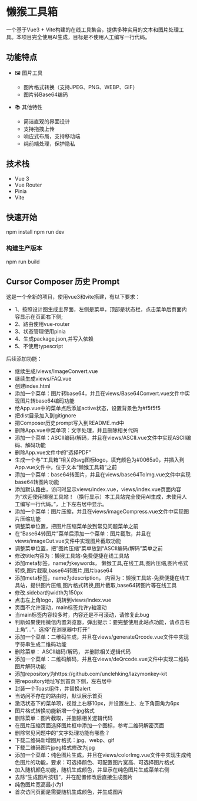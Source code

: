 # 懒猴工具箱

一个基于Vue3 + Vite构建的在线工具集合，提供多种实用的文本和图片处理工具。本项目完全使用AI生成，目标是不使用人工编写一行代码。 

## 功能特点

- 🖼️ 图片工具
  - 图片格式转换（支持JPEG、PNG、WEBP、GIF）
  - 图片转Base64编码

- 📚 其他特性
  - 简洁直观的界面设计
  - 支持拖拽上传
  - 响应式布局，支持移动端
  - 纯前端处理，保护隐私

## 技术栈

- Vue 3
- Vue Router
- Pinia
- Vite

## 快速开始
npm install
npm run dev


### 构建生产版本
npm run build



## Cursor Composer 历史 Prompt

这是一个全新的项目，使用vue3和vite搭建，有以下要求：
- 1、按照设计图生成主界面，左侧是菜单，顶部是状态栏，点击菜单后页面内容显示在页面右下侧;
- 2、路由使用vue-router
- 3、状态管理使用pinia
- 4、生成package.json,并写入依赖
- 5、不使用typescript

后续添加功能：

- 继续生成/views/ImageConvert.vue
- 继续生成views/FAQ.vue
- 创建index.html
- 添加一个菜单：图片转base64，并且在views/Base64Convert.vue文件中实现图片转base64编码功能
- 给App.vue中的菜单点后添加active状态，设置背景色为#f5f5f5
- 把dist目录加入到gitignore
- 把Composer历史prompt写入到README.md中
- 删除App.vue中菜单项：文字处理，并且删除相关代码
- 添加一个菜单：ASCII编码/解码，并且在views/ASCII.vue文件中实现ASCII编码、解码功能
- 删除App.vue文件中的“选择PDF”
- 生成一个与“工具箱”相关的svg图标logo，填充颜色为#0065a0，并插入到App.vue文件中，位于文本“懒猴工具箱”之前
- 添加一个菜单：base64转图片，并且在views/base64ToImg.vue文件中实现base64转图片功能
- 添加默认路由，访问时显示views/index.vue，views/index.vue页面内容为“欢迎使用懒猴工具站！（换行显示）本工具站完全使用AI生成，未使用人工编写一行代码。”，上下左右居中显示。
- 添加一个菜单：图片压缩，并且在views/imageCompress.vue文件中实现图片压缩功能
- 调整菜单位置，把图片压缩菜单放到常见问题菜单之前
- 在“Base64转图片”菜单后添加一个菜单：图片截取，并且在views/imageCut.vue文件中实现图片截取功能
- 调整菜单位置，把”图片压缩“菜单放到“ASCII编码/解码”菜单之前
- 修改title内容为：懒猴工具站-免费便捷在线工具站
- 添加meta标签，name为keywords， 懒猴工具,在线工具,图片压缩,图片格式转换,图片截取,base64转图片,图片base64
- 添加meta标签，name为description， 内容为：懒猴工具站-免费便捷在线工具站，提供图片压缩,图片格式转换,图片截取,base64转图片等在线工具
- 修改.sidebar的width为150px
- 点击左上角logo，跳转到views/index.vue
- 页面不允许滚动，main标签允许y轴滚动
- 当main标签内容较多时，内容还是不可滚动，请修复此bug
- 判断如果使用微信内置浏览器，弹出提示：要完整使用此站点功能，请点击右上角”...“，选择“在浏览器中打开”
- 添加一个菜单：二维码生成，并且在views/generateQrcode.vue文件中实现字符串生成二维码功能
- 删除菜单： ASCII编码/解码， 并删除相关逻辑代码
- 添加一个菜单：二维码解码，并且在views/deQrcode.vue文件中实现二维码图片解码功能
- 添加repository为https://github.com/unclehking/lazymonkey-kit
- 把repository地址写到首页下侧，左右居中
- 封装一个Toast组件，并替换alert
- 当访问不存在的路由时，默认展示首页
- 激活状态下的菜单项，视觉上右移10px，并设置左上、左下角圆角为6px
- 图片格式转换功能新增一个jpg格式
- 删除菜单：图片截取，并删除相关逻辑代码
- 在图片压缩页面选择图片框中添加一个图标，参考二维码解密页面
- 删除常见问题中的“文字处理功能有哪些？
- 下载二维码新增图片格式：jpg、webp、gif
- 下载二维码图片jpeg格式修改为jpg
- 添加一个菜单：纯色图片生成，并且在views/colorImg.vue文件中实现生成纯色图片的功能，要求：可选择颜色、可配置图片宽高、可选择图片格式
- 加入随机颜色功能，随机生成颜色，并显示在纯色图片生成菜单右侧
- 去除“生成图片按钮”，并在配置修改后直接生成图片
- 纯色图片宽高最小为1
- 首次访问页面是需要随机生成颜色，并生成图片
